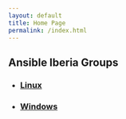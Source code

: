 ```yaml
---
layout: default
title: Home Page
permalink: /index.html
---
```


<h2 class="group-list-heading">Ansible Iberia Groups</h2>
<ul class="post-list">
<li>
<h3>
<a class="group-link" href="{{ site.url }}{{site.baseurl}}/linux/">Linux
          </a>
</h3>
</li>
<li>
<h3>
<a class="group-link" href="{{ site.url }}{{site.baseurl}}/windows/">Windows
          </a>
</h3>
</li>
</ul>


